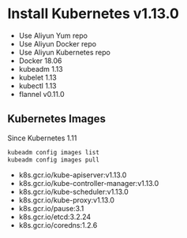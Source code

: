 # Install Kubernetes v1.13.0

* Use Aliyun Yum repo
* Use Aliyun Docker repo
* Use Aliyun Kubernetes repo
* Docker 18.06
* kubeadm 1.13
* kubelet 1.13
* kubectl 1.13
* flannel v0.11.0

## Kubernetes Images

Since Kubernetes 1.11

```bash
kubeadm config images list
kubeadm config images pull
```

* k8s.gcr.io/kube-apiserver:v1.13.0
* k8s.gcr.io/kube-controller-manager:v1.13.0
* k8s.gcr.io/kube-scheduler:v1.13.0
* k8s.gcr.io/kube-proxy:v1.13.0
* k8s.gcr.io/pause:3.1
* k8s.gcr.io/etcd:3.2.24
* k8s.gcr.io/coredns:1.2.6
